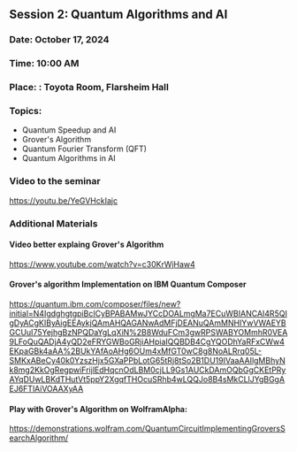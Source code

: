 ## Session 2: Quantum Algorithms and AI
### Date: October 17, 2024
### Time: 10:00 AM
### Place: : Toyota Room, Flarsheim Hall
### Topics: 
- Quantum Speedup and AI  
- Grover's Algorithm  
- Quantum Fourier Transform (QFT)  
- Quantum Algorithms in AI  
### Video to the seminar
https://youtu.be/YeGVHckIajc
### Additional Materials
#### Video better explaing Grover's Algorithm
https://www.youtube.com/watch?v=c30KrWjHaw4
#### Grover's algorithm Implementation on IBM Quantum Composer
https://quantum.ibm.com/composer/files/new?initial=N4IgdghgtgpiBcICyBPABAMwJYCcDOALmgMa7ECuWBIANCAI4R5QIgDyACgKIByAigEEAykjQAmAHQAGANwAdMFjDEANuQAmMNHIYwVWAEYBGCUuI75YejhgBzNPQDaYgLqXiN%2B8WduFCm3gwRPSWABYOMmhR0VEA9LFoQuQADjA4yQD2eFRYGWBoGRjiAHpiaIQQBDB4CgYQODhYaRFxCWw4EKpaGBk4aAA%2BUkYAfAoAHg6OUm4xMfGT0wC8g8NoALRrq05L-SMKxABeCy40k0YzszHjx5GXaPPbLotG65tRj8tSo2B1DU19IVaaAAIlgMBhyNk8mg2KkOgRegpwiFrijlEdHqcnOdLBM0cjLL9Gs1AUCkDAmOQbGgCKEtPRyAYqDUwLBKdTHutVt5ppY2XgqfTHOcuSRhb4wLQQJo8B4sMkCLlJYgBGgAEJ6FTlAiVOAAXyAA
#### Play with Grover's Algorithm on WolframAlpha:
https://demonstrations.wolfram.com/QuantumCircuitImplementingGroversSearchAlgorithm/
